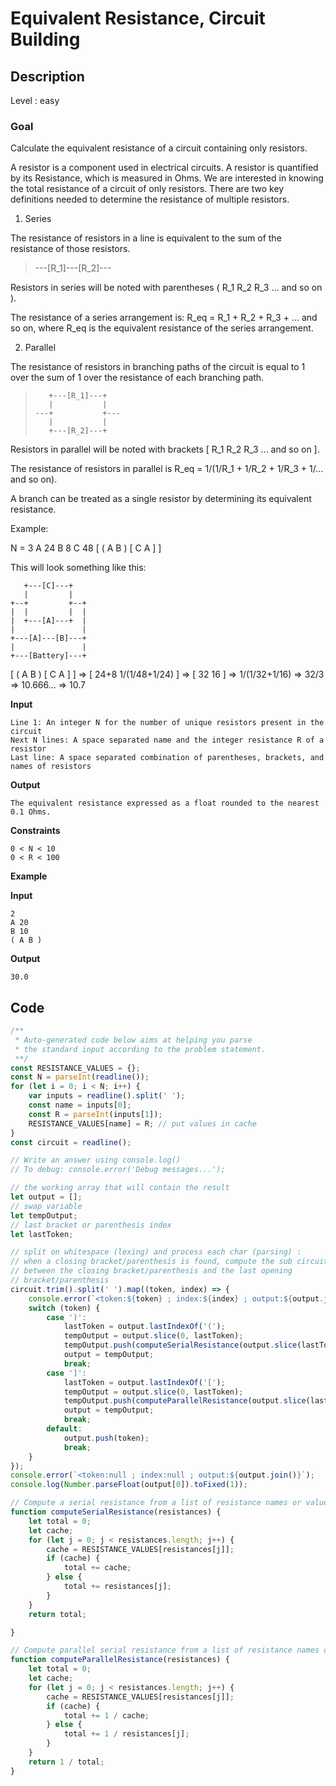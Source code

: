 # Equivalent Resistance, Circuit Building

## Description

Level : easy

### Goal
Calculate the equivalent resistance of a circuit containing only resistors.

A resistor is a component used in electrical circuits. A resistor is quantified by its Resistance, which is measured in Ohms. We are interested in knowing the total resistance of a circuit of only resistors. There are two key definitions needed to determine the resistance of multiple resistors.

1. Series

The resistance of resistors in a line is equivalent to the sum of the resistance of those resistors.

>    ---[R_1]---[R_2]---

Resistors in series will be noted with parentheses ( R_1 R_2 R_3 ... and so on ).

The resistance of a series arrangement is: R_eq = R_1 + R_2 + R_3 + ... and so on, where R_eq is the equivalent resistance of the series arrangement.

2. Parallel

The resistance of resistors in branching paths of the circuit is equal to 1 over the sum of 1 over the resistance of each branching path.

>        +---[R_1]---+
>        |           |
>     ---+           +---
>        |           |
>        +---[R_2]---+

Resistors in parallel will be noted with brackets [ R_1 R_2 R_3 ... and so on ].

The resistance of resistors in parallel is R_eq = 1/(1/R_1 + 1/R_2 + 1/R_3 + 1/... and so on).

A branch can be treated as a single resistor by determining its equivalent resistance.

Example:

N = 3
A 24
B 8
C 48
[ ( A B ) [ C A ] ]

This will look something like this:

       +---[C]---+
       |         |
    +--+         +--+
    |  |         |  |
    |  +---[A]---+  |
    |               |
    +---[A]---[B]---+
    |               |
    +---[Battery]---+

[ ( A B ) [ C A ] ] => [ 24+8 1/(1/48+1/24) ] => [ 32 16 ] => 1/(1/32+1/16) => 32/3 => 10.666... => 10.7

**Input**
```
Line 1: An integer N for the number of unique resistors present in the circuit
Next N lines: A space separated name and the integer resistance R of a resistor
Last line: A space separated combination of parentheses, brackets, and names of resistors
```

**Output**
```
The equivalent resistance expressed as a float rounded to the nearest 0.1 Ohms.
```

**Constraints**
```
0 < N < 10
0 < R < 100
```

**Example**

**Input**
```
2
A 20
B 10
( A B )
```

**Output**
```
30.0
```
## Code

```js
/**
 * Auto-generated code below aims at helping you parse
 * the standard input according to the problem statement.
 **/
const RESISTANCE_VALUES = {};
const N = parseInt(readline());
for (let i = 0; i < N; i++) {
    var inputs = readline().split(' ');
    const name = inputs[0];
    const R = parseInt(inputs[1]);
    RESISTANCE_VALUES[name] = R; // put values in cache
}
const circuit = readline();

// Write an answer using console.log()
// To debug: console.error('Debug messages...');

// the working array that will contain the result
let output = [];
// swap variable
let tempOutput;
// last bracket or parenthesis index
let lastToken;

// split on whitespace (lexing) and process each char (parsing) :
// when a closing bracket/parenthesis is found, compute the sub circuit 
// between the closing bracket/parenthesis and the last opening 
// bracket/parenthesis
circuit.trim().split(' ').map((token, index) => {
    console.error(`<token:${token} ; index:${index} ; output:${output.join()}`);
    switch (token) {
        case ')':
            lastToken = output.lastIndexOf('(');
            tempOutput = output.slice(0, lastToken);
            tempOutput.push(computeSerialResistance(output.slice(lastToken + 1)));
            output = tempOutput;
            break;
        case ']':
            lastToken = output.lastIndexOf('[');
            tempOutput = output.slice(0, lastToken);
            tempOutput.push(computeParallelResistance(output.slice(lastToken + 1)));
            output = tempOutput;
            break;
        default:
            output.push(token);
            break;
    }
});
console.error(`<token:null ; index:null ; output:${output.join()}`);
console.log(Number.parseFloat(output[0]).toFixed(1));

// Compute a serial resistance from a list of resistance names or values
function computeSerialResistance(resistances) {
    let total = 0;
    let cache;
    for (let j = 0; j < resistances.length; j++) {
        cache = RESISTANCE_VALUES[resistances[j]];
        if (cache) {
            total += cache;
        } else {
            total += resistances[j];
        }        
    }
    return total;

}

// Compute parallel serial resistance from a list of resistance names or values
function computeParallelResistance(resistances) {
    let total = 0;
    let cache;
    for (let j = 0; j < resistances.length; j++) {
        cache = RESISTANCE_VALUES[resistances[j]];
        if (cache) {
            total += 1 / cache;
        } else {
            total += 1 / resistances[j];
        }
    }
    return 1 / total;
}
```

